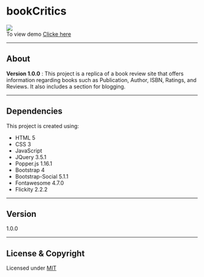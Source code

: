 # bookCritics

![](https://img.shields.io/badge/Status-Complete-green.svg) <br>
To view demo [Clicke here](https://vk0808.github.io/bookCritics/docs/home.html)

---

## About
**Version 1.0.0** : 
This project is a replica of a book review site that offers information regarding books such as Publication, Author, ISBN, Ratings, and Reviews. It also includes a section for blogging.

---

## Dependencies
This project is created using:

* HTML 5
* CSS 3
* JavaScript
* JQuery 3.5.1
* Popper.js 1.16.1
* Bootstrap 4
* Bootstrap-Social 5.1.1
* Fontawesome 4.7.0
* Flickity 2.2.2

---

## Version

1.0.0

---
## License & Copyright
Licensed under [MIT](LICENSE)
